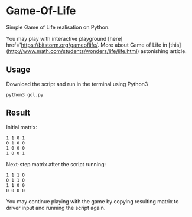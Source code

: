 # Game-Of-Life
Simple Game of Life realisation on Python. 

You may play with interactive playground [here] href='https://bitstorm.org/gameoflife/.
More about Game of Life in [this] (http://www.math.com/students/wonders/life/life.html) astonishing article. 

## Usage

Download the script and run in the terminal using Python3
```
python3 gol.py
```
## Result

Initial matrix:

```
1 1 0 1
0 1 0 0
1 0 0 0
1 0 0 1
```
Next-step matrix after the script running:

```
1 1 1 0 
0 1 1 0 
1 1 0 0
0 0 0 0
```
You may continue playing with the game by copying resulting matrix to driver input and running the script again.
